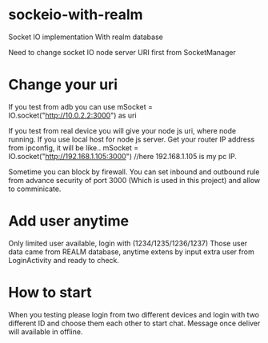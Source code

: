 # sockeio-with-realm
Socket IO implementation With realm database 

Need to change socket IO node server URI first from SocketManager

# Change your uri
If you test from adb you can use 
mSocket = IO.socket("http://10.0.2.2:3000") as uri

If you test from real device you will give your node js uri, where node running. If you use local host for node js server. Get your router IP address from ipconfig, it will be like..
mSocket = IO.socket("http://192.168.1.105:3000") //here 192.168.1.105 is my pc IP.

Sometime you can block by firewall. You can set inbound and outbound rule from advance security of port 3000 (Which is used in this project) and allow to comminicate.

# Add user anytime
Only limited user available, login with (1234/1235/1236/1237)
Those user data came from REALM database, anytime extens by input extra user from LoginActivity and ready to check.

# How to start
When you testing please login from two different devices and login with two different ID and choose them each other to start chat.
Message once deliver will available in offline.

